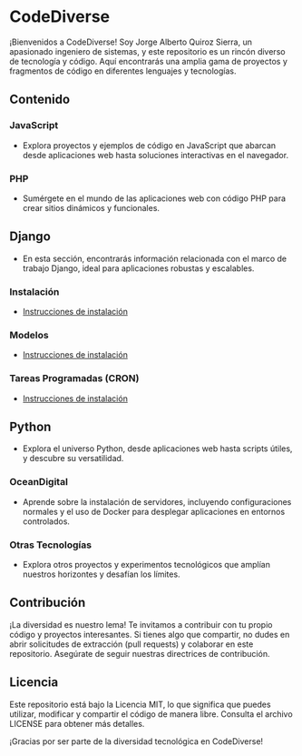 # CodeDiverse

¡Bienvenidos a CodeDiverse! Soy Jorge Alberto Quiroz Sierra, un apasionado ingeniero de sistemas, y este repositorio es un rincón diverso de tecnología y código. Aquí encontrarás una amplia gama de proyectos y fragmentos de código en diferentes lenguajes y tecnologías.

## Contenido

### JavaScript
- Explora proyectos y ejemplos de código en JavaScript que abarcan desde aplicaciones web hasta soluciones interactivas en el navegador.

### PHP
- Sumérgete en el mundo de las aplicaciones web con código PHP para crear sitios dinámicos y funcionales.

## Django

- En esta sección, encontrarás información relacionada con el marco de trabajo Django, ideal para aplicaciones robustas y escalables.

### Instalación

- <a href="/Django/Install.md" target="_blank">Instrucciones de instalación</a>

### Modelos

- <a href="/Django/models-dot.md" target="_blank">Instrucciones de instalación</a>

### Tareas Programadas (CRON)

- <a href="/Django/cron.md" target="_blank">Instrucciones de instalación</a>

## Python
- Explora el universo Python, desde aplicaciones web hasta scripts útiles, y descubre su versatilidad.

### OceanDigital
- Aprende sobre la instalación de servidores, incluyendo configuraciones normales y el uso de Docker para desplegar aplicaciones en entornos controlados.

### Otras Tecnologías
- Explora otros proyectos y experimentos tecnológicos que amplían nuestros horizontes y desafían los límites.

## Contribución

¡La diversidad es nuestro lema! Te invitamos a contribuir con tu propio código y proyectos interesantes. Si tienes algo que compartir, no dudes en abrir solicitudes de extracción (pull requests) y colaborar en este repositorio. Asegúrate de seguir nuestras directrices de contribución.

## Licencia

Este repositorio está bajo la Licencia MIT, lo que significa que puedes utilizar, modificar y compartir el código de manera libre. Consulta el archivo LICENSE para obtener más detalles.

¡Gracias por ser parte de la diversidad tecnológica en CodeDiverse!
